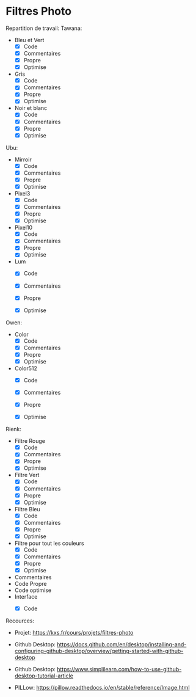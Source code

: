 
# Filtres Photo

Repartition de travail:
Tawana:
- Bleu et Vert
	- [x] Code
	- [x] Commentaires
	- [x] Propre
	- [x] Optimise
- Gris
	- [x] Code
	- [x] Commentaires
	- [x] Propre
	- [x] Optimise
- Noir et blanc
	- [x] Code
	- [x] Commentaires
	- [x] Propre
	- [x] Optimise

Ubu:
- Mirroir
	- [x] Code
	- [x] Commentaires
	- [x] Propre
	- [x] Optimise
- Pixel3
	- [x] Code
	- [x] Commentaires
	- [x] Propre
	- [x] Optimise
- Pixel10
	- [x] Code
	- [x] Commentaires
	- [x] Propre
	- [x] Optimise
- Lum
	- [x] Code
	- [x] Commentaires
	- [x] Propre
	- [x] Optimise

  

Owen:
- Color
	- [x] Code
	- [x] Commentaires
	- [x] Propre
	- [x] Optimise
- Color512
	- [x] Code
	- [x] Commentaires
	- [x] Propre
	- [x] Optimise

  

Rienk:
- Filtre Rouge
	- [x] Code
	- [x] Commentaires
	- [x] Propre
	- [x] Optimise
- Filtre Vert
	- [x] Code
	- [x] Commentaires
	- [x] Propre
	- [x] Optimise
- Filtre Bleu
	- [x] Code
	- [x] Commentaires
	- [x] Propre
	- [x] Optimise
- Filtre pour tout les couleurs
	- [x] Code
	- [x] Commentaires
	- [x] Propre
	- [x] Optimise
- Commentaires
- Code Propre
- Code optimise
- Interface
	- [x] Code




Recources:

- Projet: https://kxs.fr/cours/projets/filtres-photo

- Github Desktop: https://docs.github.com/en/desktop/installing-and-configuring-github-desktop/overview/getting-started-with-github-desktop

- Github Desktop: https://www.simplilearn.com/how-to-use-github-desktop-tutorial-article

- PILLow: https://pillow.readthedocs.io/en/stable/reference/Image.html

